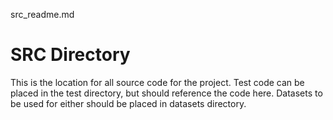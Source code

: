 src_readme.md   

# SRC Directory 

This is the location for all source code for the project. Test code can be placed in the test directory, but should reference the code here.  Datasets to be used for either should be placed in datasets directory.